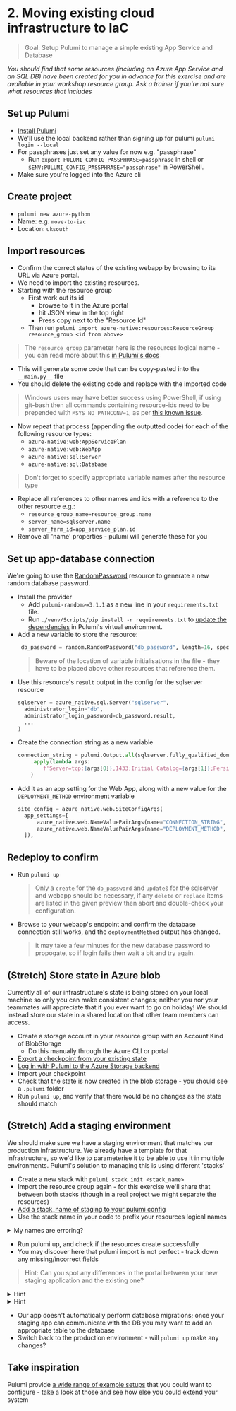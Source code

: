 # 2. Moving existing cloud infrastructure to IaC

> Goal: Setup Pulumi to manage a simple existing App Service and Database

_You should find that some resources (including an Azure App Service and an SQL DB) have been created for you in advance for this exercise and are available in your workshop resource group. Ask a trainer if you're not sure what resources that includes_

## Set up Pulumi

* [Install Pulumi](https://www.pulumi.com/docs/get-started/install/) 
* We'll use the local backend rather than signing up for pulumi `pulumi login --local`
* For passphrases just set any value for now e.g. "passphrase"
  * Run `export PULUMI_CONFIG_PASSPHRASE=passphrase` in shell or `$ENV:PULUMI_CONFIG_PASSPHRASE="passphrase"` in PowerShell.
* Make sure you're logged into the Azure cli

## Create project

* `pulumi new azure-python`
* Name: e.g. `move-to-iac`
* Location: `uksouth`


## Import resources

* Confirm the correct status of the existing webapp by browsing to its URL via Azure portal.
* We need to import the existing resources.
* Starting with the resource group
  * First work out its id
      * browse to it in the Azure portal 
      * hit JSON view in the top right
      * Press copy next to the "Resource Id"
  * Then run `pulumi import azure-native:resources:ResourceGroup resource_group <id from above>`
> The `resource_group` parameter here is the resources logical name - you can read more about this [in Pulumi's docs](https://www.pulumi.com/docs/troubleshooting/faq/#why-do-resource-names-have-random-hex-character-suffixes)
  * This will generate some code that can be copy-pasted into the `__main.py__` file
  * You should delete the existing code and replace with the imported code
> Windows users may have better success using PowerShell, if using git-bash then all commands containing resource-ids need to be prepended with `MSYS_NO_PATHCONV=1`, as per [this known issue](https://stackoverflow.com/questions/54258996/git-bash-string-parameter-with-at-start-is-being-expanded-to-a-file-path).

* Now repeat that process (appending the outputted code) for each of the following resource types:
  * `azure-native:web:AppServicePlan`
  * `azure-native:web:WebApp`
  * `azure-native:sql:Server`
  * `azure-native:sql:Database`
> Don't forget to specify appropriate variable names after the resource type
* Replace all references to other names and ids with a reference to the other resource e.g.:
  * `resource_group_name=resource_group.name`
  * `server_name=sqlserver.name`
  * `server_farm_id=app_service_plan.id`
* Remove all 'name' properties - pulumi will generate these for you

## Set up app-database connection
We're going to use the [RandomPassword](https://www.pulumi.com/docs/reference/pkg/random/randompassword/) resource to generate a new random database password.
* Install the provider
  * Add `pulumi-random>=3.1.1` as a new line in your `requirements.txt` file.
  * Run `./venv/Scripts/pip install -r requirements.txt` to [update the dependencies](https://www.pulumi.com/docs/intro/languages/python/#packages) in Pulumi's virtual environment.
* Add a new variable to store the resource:
   ```python
    db_password = random.RandomPassword("db_password", length=16, special=True)
  ```
  > Beware of the location of variable initialisations in the file - they have to be placed above other resources that reference them.
* Use this resource's `result` output in the config for the sqlserver resource
  ```python
  sqlserver = azure_native.sql.Server("sqlserver",
    administrator_login="db",
    administrator_login_password=db_password.result,
    ...
  )
  ```
* Create the connection string as a new variable
  ```python
  connection_string = pulumi.Output.all(sqlserver.fully_qualified_domain_name, db.name, sqlserver.administrator_login, db_password.result) \
      .apply(lambda args: 
          f'Server=tcp:{args[0]},1433;Initial Catalog={args[1]};Persist Security Info=False;User ID={args[2]};Password={args[3]};MultipleActiveResultSets=False;Encrypt=True;TrustServerCertificate=False;Connection Timeout=30;'
      )
  ```
* Add it as an app setting for the Web App, along with a new value for the `DEPLOYMENT_METHOD` environment variable
  ```python
  site_config = azure_native.web.SiteConfigArgs(
    app_settings=[
        azure_native.web.NameValuePairArgs(name="CONNECTION_STRING", value=connection_string),
        azure_native.web.NameValuePairArgs(name="DEPLOYMENT_METHOD", value="pulumi")
    ]),

  ```

## Redeploy to confirm
* Run `pulumi up`
  > Only a `create` for the `db_password` and `update`s for the sqlserver and webapp should be necessary, if any `delete` or `replace` items are listed in the given preview then abort and double-check your configuration.
* Browse to your webapp's endpoint and confirm the database connection still works, and the `deploymentMethod` output has changed.
  > it may take a few minutes for the new database password to propogate, so if login fails then wait a bit and try again.

## (Stretch) Store state in Azure blob

Currently all of our infrastructure's state is being stored on your local machine so only you can make consistent changes; neither you nor your teammates will appreciate that if you ever want to go on holiday! We should instead store our state in a shared location that other team members can access.

* Create a storage account in your resource group with an Account Kind of BlobStorage
  * Do this manually through the Azure CLI or portal
* [Export a checkpoint from your existing state](https://www.pulumi.com/docs/intro/concepts/state/#migrating-between-backends)
* [Log in with Pulumi to the Azure Storage backend](https://www.pulumi.com/docs/intro/concepts/state/#logging-into-the-azure-blob-storage-backend)
* Import your checkpoint
* Check that the state is now created in the blob storage - you should see a `.pulumi` folder
* Run `pulumi up`, and verify that there would be no changes as the state should match

## (Stretch) Add a staging environment

We should make sure we have a staging environment that matches our production infrastructure. We already have a template for that infrastructure, so we'd like to parameterise it to be able to use it in multiple environments. Pulumi's solution to managing this is using different 'stacks'

* Create a new stack with `pulumi stack init <stack_name>`
* Import the resource group again - for this exercise we'll share that between both stacks (though in a real project we might separate the resources)
* [Add a stack_name of staging to your pulumi config](https://www.pulumi.com/docs/intro/concepts/config/)
* Use the stack name in your code to prefix your resources logical names
<details><summary>My names are erroring?</summary>You will find that Pulumi is now creating resources with the names you gave (plus some random noise), rather than the names the resources had when you imported them. Some of the names you provided previously may lead be names Azure won't allow, e.g. underscores in `sql_server` or `web_app`</details>

* Run pulumi up, and check if the resources create successfully
* You may discover here that pulumi import is not perfect - track down any missing/incorrect fields
> Hint: Can you spot any differences in the portal between your new staging application and the existing one?
<details><summary>Hint</summary>How is Pulumi tracking your docker image?</details>
<details><summary>Hint</summary>You may want to look at adding [a pulumi firewall rule](https://www.pulumi.com/docs/reference/pkg/azure-native/sql/firewallrule/)</details>

* Our app doesn't automatically perform database migrations; once your staging app can communicate with the DB you may want to add an appropriate table to the database
* Switch back to the production environment - will `pulumi up` make any changes?

## Take inspiration

Pulumi provide [a wide range of example setups](https://github.com/pulumi/examples) that you could want to configure - take a look at those and see how else you could extend your system
